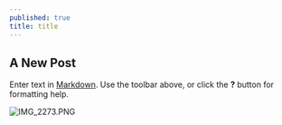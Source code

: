 ```yaml
---
published: true
title: title
---
```

## A New Post

Enter text in [Markdown](http://daringfireball.net/projects/markdown/). Use the toolbar above, or click the **?** button for formatting help.


![IMG_2273.PNG]({{site.baseurl}}/projects/_posts/IMG_2273.PNG)
